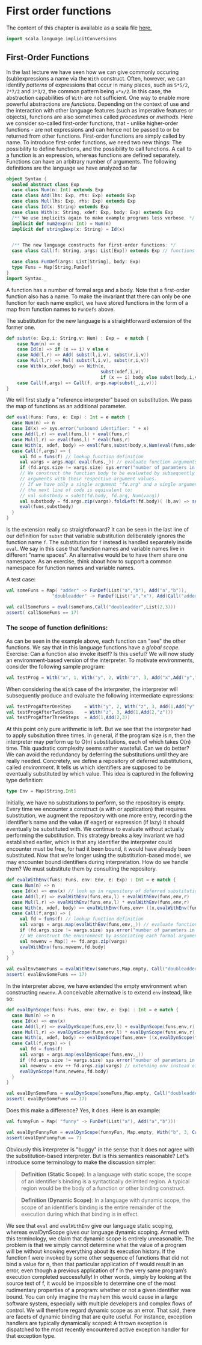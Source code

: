 # First order functions

The content of this chapter is available as a scala file [here.](./first-order-functions.scala)

```scala mdoc:invisible
import scala.language.implicitConversions
```

## First-Order Functions

In the last lecture we have seen how we can give commonly occuring (sub)expressions a name via the `With` construct. Often, however,
we can identify _patterns_ of expressions that occur in many places, such as ``5*5/2``, ``7*7/2`` and ``3*3/2``, the common pattern
being ``x*x/2``. In this case, the abstraction capabilities of `With` are not sufficient.
One way to enable more powerful abstractions are _functions_. Depending on the context of use and the interaction with other language
features (such as imperative features or objects), functions are also sometimes called _procedures_ or _methods_.
Here we consider so-called first-order functions, that - unlike higher-order functions - are not expressions and can hence not be passed
to or be returned from other functions. First-order functions are simply called by name.
To introduce first-order functions, we need two new things: The possibility to define functions, and the possibility to call functions.
A call to a function is an expression, whereas functions are defined separately. Functions can have an arbitrary number of arguments.
The following definitions are the language we have analyzed so far

```scala mdoc
object Syntax {
  sealed abstract class Exp
  case class Num(n: Int) extends Exp
  case class Add(lhs: Exp, rhs: Exp) extends Exp
  case class Mul(lhs: Exp, rhs: Exp) extends Exp
  case class Id(x: String) extends Exp
  case class With(x: String, xdef: Exp, body: Exp) extends Exp
  /** We use implicits again to make example programs less verbose. */
  implicit def num2exp(n: Int) = Num(n)
  implicit def string2exp(x: String) = Id(x)


  /** The new language constructs for first-order functions: */
  case class Call(f: String, args: List[Exp]) extends Exp // functions are called by name

  case class FunDef(args: List[String], body: Exp)
  type Funs = Map[String,FunDef]
}
import Syntax._
```

A function has a number of formal args and a body. Note that a first-order function also
has a name. To make the invariant that there can only be one function for each
name explicit, we have stored functions in the form of a map from function names to
`FunDefs` above.

The substitution for the new language is a straightforward extension of the former one.

```scala mdoc
def subst(e: Exp,i: String,v: Num) : Exp =  e match {
    case Num(n) => e
    case Id(x) => if (x == i) v else e
    case Add(l,r) => Add( subst(l,i,v), subst(r,i,v))
    case Mul(l,r) => Mul( subst(l,i,v), subst(r,i,v))
    case With(x,xdef,body) => With(x,
                                   subst(xdef,i,v),
                                   if (x == i) body else subst(body,i,v))
    case Call(f,args) => Call(f, args.map(subst(_,i,v)))
}
```

We will first study a "reference interpreter" based on substitution.
We pass the map of functions as an additional parameter.

```scala mdoc
def eval(funs: Funs, e: Exp) : Int = e match {
  case Num(n) => n
  case Id(x) => sys.error("unbound identifier: " + x)
  case Add(l,r) => eval(funs,l) + eval(funs,r)
  case Mul(l,r) => eval(funs,l) * eval(funs,r)
  case With(x, xdef, body) => eval(funs,subst(body,x,Num(eval(funs,xdef))))
  case Call(f,args) => {
     val fd = funs(f) // lookup function definition
     val vargs = args.map( eval(funs,_)) // evaluate function arguments
     if (fd.args.size != vargs.size) sys.error("number of paramters in call to " + f + " does not match")
     // We construct the function body to be evaluated by subsequently substituting all formal
     // arguments with their respective argument values.
     // If we have only a single argument "fd.arg" and a single argument value "varg",
     // the next line of code is equivalent to:
     // val substbody = subst(fd.body, fd.arg, Num(varg))
     val substbody = fd.args.zip(vargs).foldLeft(fd.body)( (b,av) => subst(b,av._1,Num(av._2)) )
     eval(funs,substbody)
  }
}
```

Is the extension really so straightforward?  It can be seen in the last line of our
definition for ``subst`` that variable substitution deliberately ignores the function
name ``f``. The substitution for ``f`` instead is handled separately inside ``eval``.
We say in this case that function names and variable names live in different "name spaces".
An alternative would be to have them share one namespace. As an exercise, think about how
to support a common namespace for function names and variable names.

A test case:

```scala mdoc:silent
val someFuns = Map( "adder" -> FunDef(List("a","b"), Add("a","b")),
                 "doubleadder" -> FunDef(List("a","x"), Add(Call("adder", List("a",5)),Call("adder", List("x",7)))))
```

```scala mdoc
val callSomeFuns = eval(someFuns,Call("doubleadder",List(2,3)))
assert( callSomeFuns == 17)
```


### The scope of function definitions:

As can be seen in the example above, each function can "see" the other functions. We say that in this language functions have a _global scope_.
Exercise: Can a function also invoke itself? Is this useful?
We will now study an environment-based version of the interpreter. To motivate environments, consider the following sample program:

```scala mdoc:silent
val testProg = With("x", 1, With("y", 2, With("z", 3, Add("x",Add("y","z")))))
```

When considering the ``With`` case of the interpreter, the interpreter will subsequently produce and evaluate the following intermediate expressions:

```scala mdoc:silent
val testProgAfterOneStep     = With("y", 2, With("z", 3, Add(1,Add("y","z"))))
val testProgAfterTwoSteps    = With("z", 3, Add(1,Add(2,"z")))
val testProgAfterThreeSteps  = Add(1,Add(2,3))
```

At this point only pure arithmetic is left. But we see that the interpreter had to apply subsitution three times. In general, if the
program size is n, then the interpreter may perform up to O(n) substitutions, each of which takes O(n) time. This quadratic complexity
seems rather wasteful. Can we do better?
We can avoid the redundancy by deferring the substitutions until they are really needed. Concretely, we define a repository of deferred
substitutions, called _environment_. It tells us which identifiers are supposed to be eventually substituted by which value. This idea
is captured in the following type definition:

```scala mdoc
type Env = Map[String,Int]
```

Initially, we have no substitutions to perform, so the repository is empty. Every time we encounter a construct (a with or application)
that requires substitution, we augment the repository with one more entry, recording the identiﬁer’s name and the value (if eager) or
expression (if lazy) it should eventually be substituted with. We continue to evaluate without actually performing the substitution.
This strategy breaks a key invariant we had established earlier, which is that any identiﬁer the interpreter could encounter must be
free, for had it been bound, it would have already been substituted.  Now that we’re longer using the substitution-based model, we may
encounter bound identiﬁers during interpretation.  How do we handle them?  We must substitute them by consulting the repository.

```scala mdoc
def evalWithEnv(funs: Funs, env: Env, e: Exp) : Int = e match {
  case Num(n) => n
  case Id(x) => env(x) // look up in repository of deferred substitutions
  case Add(l,r) => evalWithEnv(funs,env,l) + evalWithEnv(funs,env,r)
  case Mul(l,r) => evalWithEnv(funs,env,l) * evalWithEnv(funs,env,r)
  case With(x, xdef, body) => evalWithEnv(funs,env+ ((x,evalWithEnv(funs,env,xdef))),body)
  case Call(f,args) => {
     val fd = funs(f) // lookup function definition
     val vargs = args.map(evalWithEnv(funs,env,_)) // evaluate function arguments
     if (fd.args.size != vargs.size) sys.error("number of paramters in call to " + f + " does not match")
     // We construct the environment by associating each formal argument to its actual value
     val newenv = Map() ++ fd.args.zip(vargs)
     evalWithEnv(funs,newenv,fd.body)
  }
}

val evalEnvSomeFuns = evalWithEnv(someFuns,Map.empty, Call("doubleadder",List(2,3)))
assert( evalEnvSomeFuns == 17)
```

In the interpreter above, we have extended the empty environment when constructing ``newenv``. A conceivable alternative is to
extend ``env`` instead, like so:

```scala mdoc
def evalDynScope(funs: Funs, env: Env, e: Exp) : Int = e match {
  case Num(n) => n
  case Id(x) => env(x)
  case Add(l,r) => evalDynScope(funs,env,l) + evalDynScope(funs,env,r)
  case Mul(l,r) => evalDynScope(funs,env,l) * evalDynScope(funs,env,r)
  case With(x, xdef, body) => evalDynScope(funs,env+ ((x,evalDynScope(funs,env,xdef))),body)
  case Call(f,args) => {
     val fd = funs(f)
     val vargs = args.map(evalDynScope(funs,env,_))
     if (fd.args.size != vargs.size) sys.error("number of paramters in call to "+ f + " does not match")
     val newenv = env ++ fd.args.zip(vargs) // extending env instead of Map() !!
     evalDynScope(funs,newenv,fd.body)
  }
}

val evalDynSomeFuns = evalDynScope(someFuns,Map.empty, Call("doubleadder",List(2,3)))
assert( evalDynSomeFuns == 17)
```

Does this make a difference? Yes, it does. Here is an example:

```scala mdoc:silent
val funnyFun = Map( "funny" -> FunDef(List("a"), Add("a","b")))
```

```scala mdoc
val evalDynFunnyFun = evalDynScope(funnyFun, Map.empty, With("b", 3, Call("funny",List(4))))
assert(evalDynFunnyFun == 7)
```

Obviously this interpreter is "buggy" in the sense that it does not agree with the substitution-based interpreter. But is this semantics reasonable?
Let's introduce some terminology to make the discussion simpler:

> **Deﬁnition (Static Scope)**:
> In a language with static scope, the scope of an identiﬁer’s binding is a syntactically delimited region.
> A typical region would be the body of a function or other binding construct.

> **Deﬁnition (Dynamic Scope)**: In a language with dynamic scope, the scope of an identiﬁer’s binding is the entire remainder of the
> execution during which that binding is in effect.


We see that ``eval`` and ``evalWithEnv`` give our language static scoping, whereas evalDynScope gives our language dynamic scoping.
Armed with this terminology, we claim that dynamic scope is entirely unreasonable. The problem is that we simply cannot determine what
the value of a program will be without knowing everything about its execution history. If the function f were invoked by some other
sequence of functions that did not bind a value for n, then that particular application of f would result in an error, even though a
previous application of f in the very same program’s execution completed successfully! In other words, simply by looking at the
source text of f, it would be impossible to determine one of the most rudimentary properties of a program: whether or not a given
identiﬁer was bound. You can only imagine the mayhem this would cause in a large software system, especially with multiple developers
and complex ﬂows of control. We will therefore regard dynamic scope as an error. That said, there are facets of dynamic binding
that are quite useful. For instance, exception handlers are typically dynamically scoped: A thrown exception is dispatched to the
most recently encountered active exception handler for that exception type. 
